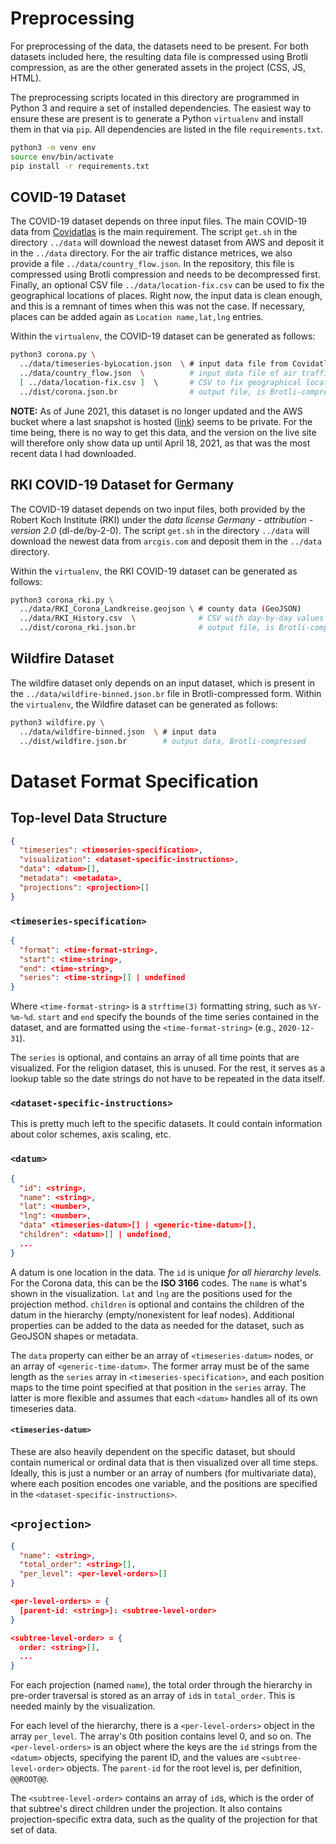 # Preprocessing

For preprocessing of the data, the datasets need to be present.
For both datasets included here, the resulting data file is compressed using Brotli compression, as are the other generated assets in the project (CSS, JS, HTML).

The preprocessing scripts located in this directory are programmed in Python 3 and require a set of installed dependencies.
The easiest way to ensure these are present is to generate a Python `virtualenv` and install them in that via `pip`.
All dependencies are listed in the file `requirements.txt`.

``` sh
python3 -m venv env
source env/bin/activate
pip install -r requirements.txt
```

## COVID-19 Dataset

The COVID-19 dataset depends on three input files.
The main COVID-19 data from [Covidatlas](https://covidatlas.com/) is the main requirement.
The script `get.sh` in the directory `../data` will download the newest dataset from AWS and deposit it in the `../data` directory.
For the air traffic distance metrices, we also provide a file `../data/country_flow.json`.
In the repository, this file is compressed using Brotli compression and needs to be decompressed first.
Finally, an optional CSV file `../data/location-fix.csv` can be used to fix the geographical locations of places.
Right now, the input data is clean enough, and this is a remnant of times when this was not the case.
If necessary, places can be added again as `Location name,lat,lng` entries.

Within the `virtualenv`, the COVID-19 dataset can be generated as follows:

``` sh
python3 corona.py \
  ../data/timeseries-byLocation.json  \ # input data file from Covidatlas
  ../data/country_flow.json  \          # input data file of air traffic flow
  [ ../data/location-fix.csv ]  \       # CSV to fix geographical locations
  ../dist/corona.json.br                # output file, is Brotli-compressed
```

**NOTE:** As of June 2021, this dataset is no longer updated and the AWS bucket where a last snapshot is hosted ([link](https://liproduction-backupsbucket-1p1muatw3b1h1.s3-us-west-1.amazonaws.com/final-reports-2021-05-29.tgz)) seems to be private.
For the time being, there is no way to get this data, and the version on the live site will therefore only show data up until April 18, 2021, as that was the most recent data I had downloaded.

## RKI COVID-19 Dataset for Germany

The COVID-19 dataset depends on two input files, both provided by the Robert Koch Institute (RKI) under the *data license Germany - attribution - version 2.0* (dl-de/by-2-0).
The script `get.sh` in the directory `../data` will download the newest data from `arcgis.com` and deposit them in the `../data` directory.

Within the `virtualenv`, the RKI COVID-19 dataset can be generated as follows:

``` sh
python3 corona_rki.py \
  ../data/RKI_Corona_Landkreise.geojson \ # county data (GeoJSON)
  ../data/RKI_History.csv  \              # CSV with day-by-day values for the counties
  ../dist/corona_rki.json.br              # output file, is Brotli-compressed
```

## Wildfire Dataset

The wildfire dataset only depends on an input dataset, which is present in the `../data/wildfire-binned.json.br` file in Brotli-compressed form.
Within the `virtualenv`, the Wildfire dataset can be generated as follows:

``` sh
python3 wildfire.py \
  ../data/wildfire-binned.json  \ # input data
  ../dist/wildfire.json.br        # output data, Brotli-compressed
```


# Dataset Format Specification

## Top-level Data Structure

``` json
{
  "timeseries": <timeseries-specification>,
  "visualization": <dataset-specific-instructions>,
  "data": <datum>[],
  "metadata": <metadata>,
  "projections": <projection>[]
}
```


### `<timeseries-specification>`

``` json
{
  "format": <time-format-string>,
  "start": <time-string>,
  "end": <time-string>,
  "series": <time-string>[] | undefined
}
```

Where `<time-format-string>` is a `strftime(3)` formatting string, such as `%Y-%m-%d`.
`start` and `end` specify the bounds of the time series contained in the dataset, and are formatted using the `<time-format-string>` (e.g., `2020-12-31`).

The `series` is optional, and contains an array of all time points that are visualized.
For the religion dataset, this is unused.
For the rest, it serves as a lookup table so the date strings do not have to be repeated in the data itself.


### `<dataset-specific-instructions>`

This is pretty much left to the specific datasets.
It could contain information about color schemes, axis scaling, etc.


### `<datum>`

``` json
{
  "id": <string>,
  "name": <string>,
  "lat": <number>,
  "lng": <number>,
  "data" <timeseries-datum>[] | <generic-time-datum>[],
  "children": <datum>[] | undefined,
  ...
}
```

A datum is one location in the data.
The `id` is unique *for all hierarchy levels.*
For the Corona data, this can be the **ISO 3166** codes.
The `name` is what's shown in the visualization.
`lat` and `lng` are the positions used for the projection method.
`children` is optional and contains the children of the datum in the hierarchy (empty/nonexistent for leaf nodes).
Additional properties can be added to the data as needed for the dataset, such as GeoJSON shapes or metadata.

The `data` property can either be an array of `<timeseries-datum>` nodes, or an array of `<generic-time-datum>`.
The former array must be of the same length as the `series` array in `<timeseries-specification>`, and each position maps to the time point specified at that position in the `series` array.
The latter is more flexible and assumes that each `<datum>` handles all of its own timeseries data.


#### `<timeseries-datum>`

These are also heavily dependent on the specific dataset, but should contain numerical or ordinal data that is then visualized over all time steps.
Ideally, this is just a number or an array of numbers (for multivariate data), where each position encodes one variable, and the positions are specified in the `<dataset-specific-instructions>`.


## `<projection>`

``` json
{
  "name": <string>,
  "total_order": <string>[],
  "per_level": <per-level-orders>[]
}

<per-level-orders> = {
  [parent-id: <string>]: <subtree-level-order>
}

<subtree-level-order> = {
  order: <string>[],
  ...
}
```

For each projection (named `name`), the total order through the hierarchy in pre-order traversal is stored as an array of `id`s in `total_order`.
This is needed mainly by the visualization.

For each level of the hierarchy, there is a `<per-level-orders>` object in the array `per_level`.
The array's 0th position contains level 0, and so on.
The `<per-level-orders>` is an object where the keys are the `id` strings from the `<datum>` objects, specifying the parent ID, and the values are `<subtree-level-order>` objects.
The `parent-id` for the root level is, per definition, `@@ROOT@@`.

The `<subtree-level-order>` contains an array of `id`s, which is the order of that subtree's direct children under the projection.
It also contains projection-specific extra data, such as the quality of the projection for that set of data.

